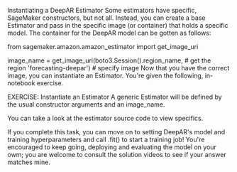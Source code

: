 Instantiating a DeepAR Estimator
Some estimators have specific, SageMaker constructors, but not all. Instead, you can create a base Estimator and pass in the specific image (or container) that holds a specific model. The container for the DeepAR model can be gotten as follows:

from sagemaker.amazon.amazon_estimator import get_image_uri

image_name = get_image_uri(boto3.Session().region_name, # get the region
                           'forecasting-deepar') # specify image
Now that you have the correct image, you can instantiate an Estimator. You're given the following, in-notebook exercise.

EXERCISE: Instantiate an Estimator
A generic Estimator will be defined by the usual constructor arguments and an image_name.

You can take a look at the estimator source code to view specifics.

If you complete this task, you can move on to setting DeepAR's model and training hyperparameters and call .fit() to start a training job! You're encouraged to keep going, deploying and evaluating the model on your owm; you are welcome to consult the solution videos to see if your answer matches mine.
